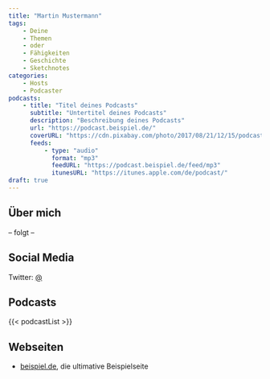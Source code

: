 ```yaml
---
title: "Martin Mustermann"
tags:
    - Deine
    - Themen
    - oder
    - Fähigkeiten
    - Geschichte
    - Sketchnotes
categories:
    - Hosts
    - Podcaster
podcasts:
    - title: "Titel deines Podcasts"
      subtitle: "Untertitel deines Podcasts"
      description: "Beschreibung deines Podcasts"
      url: "https://podcast.beispiel.de/"
      coverURL: "https://cdn.pixabay.com/photo/2017/08/21/12/15/podcast-2665175_960_720.png"
      feeds: 
          - type: "audio"
            format: "mp3"
            feedURL: "https://podcast.beispiel.de/feed/mp3"
            itunesURL: "https://itunes.apple.com/de/podcast/"
draft: true
---
```

## Über mich
– folgt –
<!--more--> 

## Social Media
Twitter: [@](https://twitter.com/)

## Podcasts
{{< podcastList >}}

## Webseiten

* [beispiel.de](https://beispiel.de/), die ultimative Beispielseite




